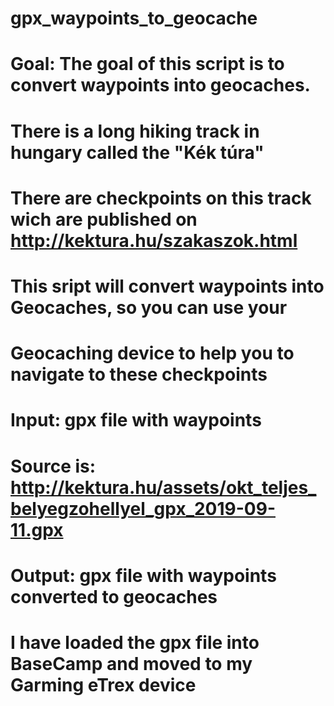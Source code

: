 # gpx_waypoints_to_geocache
# Goal:   The goal of this script is to convert waypoints into geocaches.
#         There is a long hiking track in hungary called the "Kék túra"
#         There are checkpoints on this track wich are published on http://kektura.hu/szakaszok.html
#         This sript will convert waypoints into Geocaches, so you can use your
#         Geocaching device to help you to navigate to these checkpoints
# Input:  gpx file with waypoints
#         Source is: http://kektura.hu/assets/okt_teljes_belyegzohellyel_gpx_2019-09-11.gpx
# Output: gpx file with waypoints converted to geocaches
#         I have loaded the gpx file into BaseCamp and moved to my Garming eTrex device
